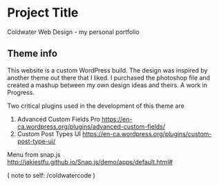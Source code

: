 # Project Title

Coldwater Web Design - my personal portfolio

## Theme info

This website is a custom WordPress build. The design was inspired by another theme out there that I liked. 
I purchased the photoshop file and created a mashup between my own design ideas and theirs. 
A work in Progress.

Two critical plugins used in the development of this theme are  

1) Advanced Custom Fields Pro https://en-ca.wordpress.org/plugins/advanced-custom-fields/
2) Custom Post Types UI https://en-ca.wordpress.org/plugins/custom-post-type-ui/

Menu from snap.js http://jakiestfu.github.io/Snap.js/demo/apps/default.html#

( note to self: /coldwatercode )